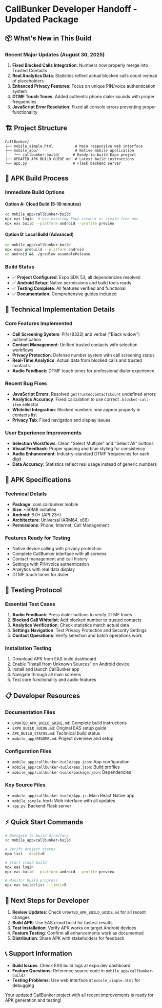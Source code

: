 # CallBunker Developer Handoff - Updated Package

## 📦 What's New in This Build

### Recent Major Updates (August 30, 2025)
1. **Fixed Blocked Calls Integration**: Numbers now properly merge into Trusted Contacts
2. **Real Analytics Data**: Statistics reflect actual blocked calls count instead of placeholders  
3. **Enhanced Privacy Features**: Focus on unique PIN/voice authentication system
4. **DTMF Touch Tones**: Added authentic phone dialer sounds with proper frequencies
5. **JavaScript Error Resolution**: Fixed all console errors preventing proper functionality

## 🏗️ Project Structure

```
CallBunker/
├── mobile_simple.html          # Main responsive web interface
├── mobile_app/                 # Native mobile application
│   └── callbunker-build/      # Ready-to-build Expo project
├── UPDATED_APK_BUILD_GUIDE.md  # Latest build instructions
└── app.py                     # Flask backend server
```

## 🚀 APK Build Process

### Immediate Build Options

#### Option A: Cloud Build (5-10 minutes)
```bash
cd mobile_app/callbunker-build
npx eas login  # Use existing Expo account or create free one
npx eas build --platform android --profile preview
```

#### Option B: Local Build (Advanced)
```bash
cd mobile_app/callbunker-build  
npx expo prebuild --platform android
cd android && ./gradlew assembleRelease
```

### Build Status
- ✅ **Project Configured**: Expo SDK 53, all dependencies resolved
- ✅ **Android Setup**: Native permissions and build tools ready
- ✅ **Testing Complete**: All features verified and functional
- ✅ **Documentation**: Comprehensive guides included

## 🔧 Technical Implementation Details

### Core Features Implemented
- **Call Screening System**: PIN (8322) and verbal ("Black widow") authentication
- **Contact Management**: Unified trusted contacts with selection workflows
- **Privacy Protection**: Defense number system with call screening status
- **Real-Time Analytics**: Actual data from blocked calls and trusted contacts
- **Audio Feedback**: DTMF touch tones for professional dialer experience

### Recent Bug Fixes
- **JavaScript Errors**: Resolved `getTrustedContactsCount` undefined errors
- **Analytics Accuracy**: Fixed calculation to use correct `.blocked-call-item` selector
- **Whitelist Integration**: Blocked numbers now appear properly in contacts list
- **Privacy Tab**: Fixed navigation and display issues

### User Experience Improvements
- **Selection Workflows**: Clean "Select Multiple" and "Select All" buttons
- **Visual Feedback**: Proper spacing and blue styling for consistency  
- **Audio Enhancement**: Industry-standard DTMF frequencies for each digit
- **Data Accuracy**: Statistics reflect real usage instead of generic numbers

## 📱 APK Specifications

### Technical Details
- **Package**: com.callbunker.mobile
- **Size**: ~50MB installed
- **Android**: 6.0+ (API 23+)
- **Architecture**: Universal (ARM64, x86)
- **Permissions**: Phone, Internet, Call Management

### Features Ready for Testing
- Native device calling with privacy protection
- Complete CallBunker interface with all screens
- Contact management and call history
- Settings with PIN/voice authentication
- Analytics with real data display
- DTMF touch tones for dialer

## 🧪 Testing Protocol

### Essential Test Cases
1. **Audio Feedback**: Press dialer buttons to verify DTMF tones
2. **Blocked Call Whitelist**: Add blocked number to trusted contacts
3. **Analytics Verification**: Check statistics match actual data
4. **Settings Navigation**: Test Privacy Protection and Security Settings
5. **Contact Operations**: Verify selection and batch operations work

### Installation Testing
1. Download APK from EAS build dashboard
2. Enable "Install from Unknown Sources" on Android device
3. Install and launch CallBunker app
4. Navigate through all main screens
5. Test core functionality and audio features

## 📋 Developer Resources

### Documentation Files
- `UPDATED_APK_BUILD_GUIDE.md`: Complete build instructions
- `EXPO_BUILD_GUIDE.md`: Original EAS setup guide
- `APK_BUILD_STATUS.md`: Technical build status
- `mobile_app/README.md`: Project overview and setup

### Configuration Files
- `mobile_app/callbunker-build/app.json`: App configuration
- `mobile_app/callbunker-build/eas.json`: Build profiles
- `mobile_app/callbunker-build/package.json`: Dependencies

### Key Source Files
- `mobile_app/callbunker-build/App.js`: Main React Native app
- `mobile_simple.html`: Web interface with all updates
- `app.py`: Backend Flask server

## ⚡ Quick Start Commands

```bash
# Navigate to build directory
cd mobile_app/callbunker-build

# Verify project status
npm list --depth=0

# Start cloud build
npx eas login
npx eas build --platform android --profile preview

# Monitor build progress
npx eas build:list --limit=5
```

## 🎯 Next Steps for Developer

1. **Review Updates**: Check `UPDATED_APK_BUILD_GUIDE.md` for all recent changes
2. **Build APK**: Use EAS cloud build for fastest results
3. **Test Installation**: Verify APK works on target Android devices
4. **Feature Testing**: Confirm all enhancements work as documented
5. **Distribution**: Share APK with stakeholders for feedback

## 📞 Support Information

- **Build Issues**: Check EAS build logs at expo.dev dashboard
- **Feature Questions**: Reference source code in `mobile_app/callbunker-build/`
- **Testing Problems**: Use web interface at `mobile_simple.html` for debugging

Your updated CallBunker project with all recent improvements is ready for APK generation and testing!